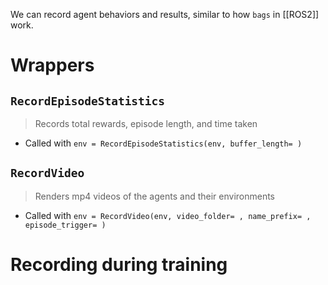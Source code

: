 We can record agent behaviors and results, similar to how `bags` in [[ROS2]] work.

# Wrappers

## `RecordEpisodeStatistics`

> Records total rewards, episode length, and time taken
- Called with `env = RecordEpisodeStatistics(env, buffer_length= )`

## `RecordVideo`
> Renders mp4 videos of the agents and their environments

- Called with `env = RecordVideo(env, video_folder= , name_prefix= , episode_trigger= )`



# Recording during training